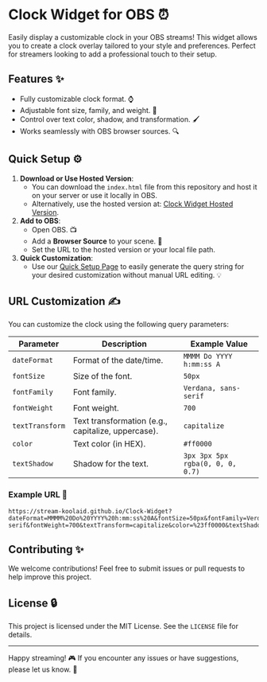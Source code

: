 # Clock Widget for OBS ⏰

Easily display a customizable clock in your OBS streams! This widget allows you to create a clock overlay tailored to your style and preferences. Perfect for streamers looking to add a professional touch to their setup.

## Features ✨

- Fully customizable clock format. ⌚
- Adjustable font size, family, and weight. 🔷
- Control over text color, shadow, and transformation. 🖌️
- Works seamlessly with OBS browser sources. 🔍

## Quick Setup ⚙️

1. **Download or Use Hosted Version**:
   - You can download the `index.html` file from this repository and host it on your server or use it locally in OBS.
   - Alternatively, use the hosted version at: [Clock Widget Hosted Version](https://stream-koolaid.github.io/Clock-Widget/).
2. **Add to OBS**:
   - Open OBS. 📺
   - Add a **Browser Source** to your scene. 🔄
   - Set the URL to the hosted version or your local file path.
3. **Quick Customization**:
   - Use our [Quick Setup Page](http://yourdomain.com/setup) to easily generate the query string for your desired customization without manual URL editing. 💡

## URL Customization ✍️

You can customize the clock using the following query parameters:

| Parameter | Description | Example Value |
| --- | --- | --- |
| `dateFormat` | Format of the date/time. | `MMMM Do YYYY h:mm:ss A` |
| `fontSize` | Size of the font. | `50px` |
| `fontFamily` | Font family. | `Verdana, sans-serif` |
| `fontWeight` | Font weight. | `700` |
| `textTransform` | Text transformation (e.g., capitalize, uppercase). | `capitalize` |
| `color` | Text color (in HEX). | `#ff0000` |
| `textShadow` | Shadow for the text. | `3px 3px 5px rgba(0, 0, 0, 0.7)` |

### Example URL 🔗

```
https://stream-koolaid.github.io/Clock-Widget?dateFormat=MMMM%20Do%20YYYY%20h:mm:ss%20A&fontSize=50px&fontFamily=Verdana%2C%20sans-serif&fontWeight=700&textTransform=capitalize&color=%23ff0000&textShadow=3px%203px%205px%20rgba(0%2C%200%2C%200%2C%200.7)
```

## Contributing ✨

We welcome contributions! Feel free to submit issues or pull requests to help improve this project.

## License 🔒

This project is licensed under the MIT License. See the `LICENSE` file for details.

---

Happy streaming! 🎮 If you encounter any issues or have suggestions, please let us know. 📢
